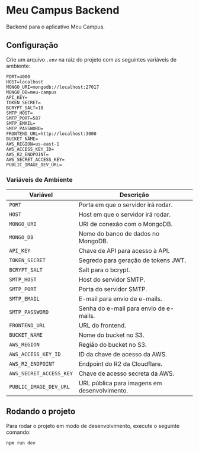 # Meu Campus Backend

Backend para o aplicativo Meu Campus.

## Configuração

Crie um arquivo `.env` na raiz do projeto com as seguintes variáveis de ambiente:

```
PORT=4000
HOST=localhost
MONGO_URI=mongodb://localhost:27017
MONGO_DB=meu-campus
API_KEY=
TOKEN_SECRET=
BCRYPT_SALT=10
SMTP_HOST=
SMTP_PORT=587
SMTP_EMAIL=
SMTP_PASSWORD=
FRONTEND_URL=http://localhost:3000
BUCKET_NAME=
AWS_REGION=us-east-1
AWS_ACCESS_KEY_ID=
AWS_R2_ENDPOINT=
AWS_SECRET_ACCESS_KEY=
PUBLIC_IMAGE_DEV_URL=
```

### Variáveis de Ambiente

| Variável | Descrição |
| --- | --- |
| `PORT` | Porta em que o servidor irá rodar. |
| `HOST` | Host em que o servidor irá rodar. |
| `MONGO_URI` | URI de conexão com o MongoDB. |
| `MONGO_DB` | Nome do banco de dados no MongoDB. |
| `API_KEY` | Chave de API para acesso à API. |
| `TOKEN_SECRET` | Segredo para geração de tokens JWT. |
| `BCRYPT_SALT` | Salt para o bcrypt. |
| `SMTP_HOST` | Host do servidor SMTP. |
| `SMTP_PORT` | Porta do servidor SMTP. |
| `SMTP_EMAIL` | E-mail para envio de e-mails. |
| `SMTP_PASSWORD` | Senha do e-mail para envio de e-mails. |
| `FRONTEND_URL` | URL do frontend. |
| `BUCKET_NAME` | Nome do bucket no S3. |
| `AWS_REGION` | Região do bucket no S3. |
| `AWS_ACCESS_KEY_ID` | ID da chave de acesso da AWS. |
| `AWS_R2_ENDPOINT` | Endpoint do R2 da Cloudflare. |
| `AWS_SECRET_ACCESS_KEY` | Chave de acesso secreta da AWS. |
| `PUBLIC_IMAGE_DEV_URL` | URL pública para imagens em desenvolvimento. |

## Rodando o projeto

Para rodar o projeto em modo de desenvolvimento, execute o seguinte comando:

```bash
npm run dev
```
